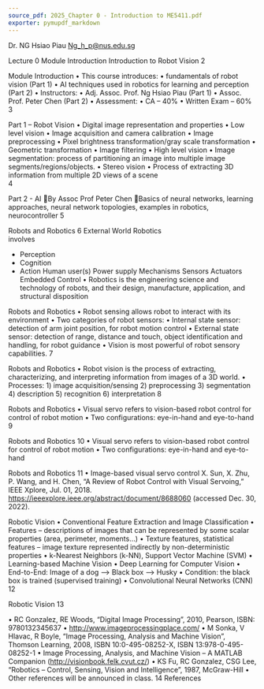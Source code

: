 ```yaml
---
source_pdf: 2025_Chapter 0 - Introduction to ME5411.pdf
exporter: pymupdf_markdown
---
```




<!-- Page 1 / 15 -->

Dr. NG Hsiao Piau
Ng_h_p@nus.edu.sg


<!-- Page 2 / 15 -->

Lecture 0 
Module Introduction
Introduction to Robot Vision
2


<!-- Page 3 / 15 -->

Module Introduction 
•
This course introduces:
•
fundamentals of robot vision (Part 1)
•
AI techniques used in robotics for learning and perception (Part 2)
•
Instructors:
•
Adj. Assoc. Prof. Ng Hsiao Piau (Part 1)
•
Assoc. Prof. Peter Chen (Part 2)
•
Assessment:
•
CA – 40%
•
Written Exam – 60%
3


<!-- Page 4 / 15 -->

Part 1 – Robot Vision
•
Digital image representation and properties
•
Low level vision
•
Image acquisition and camera calibration
•
Image preprocessing
•
Pixel brightness transformation/gray scale transformation
•
Geometric transformation
•
Image filtering
•
High level vision
•
Image segmentation: process of partitioning an image into 
multiple image segments/regions/objects. 
•
Stereo vision
•
Process of extracting 3D information from multiple 2D views of a 
scene  
4


<!-- Page 5 / 15 -->

Part 2 - AI 
By Assoc Prof Peter Chen
Basics of neural networks, learning approaches, neural 
network topologies, examples in robotics, neurocontroller
5


<!-- Page 6 / 15 -->

Robots and Robotics 
6
External World
Robotics  
involves
- Perception
- Cognition
- Action
Human user(s)
Power 
supply
Mechanisms
Sensors
Actuators
Embedded 
Control
• Robotics is the engineering science and technology of 
robots, and their design, manufacture, application, and 
structural disposition


<!-- Page 7 / 15 -->

Robots and Robotics 
•
Robot
sensing
allows
robot
to
interact
with
its
environment
•
Two categories of robot sensors:
•
Internal state sensor: detection of arm joint position, for robot
motion control
•
External state sensor: detection of range, distance and touch,
object identification and handling, for robot guidance
•
Vision is most powerful of robot sensory capabilities.
7


<!-- Page 8 / 15 -->

Robots and Robotics 
•
Robot
vision
is
the
process
of
extracting,
characterizing, and interpreting information from images
of a 3D world.
•
Processes:
1)
image acquisition/sensing
2)
preprocessing
3)
segmentation
4)
description
5)
recognition
6)
interpretation
8


<!-- Page 9 / 15 -->

Robots and Robotics 
•
Visual servo refers to vision-based robot control for
control of robot motion
•
Two configurations: eye-in-hand and eye-to-hand
9


<!-- Page 10 / 15 -->

Robots and Robotics 
10
•
Visual servo refers to vision-based robot control for
control of robot motion
•
Two configurations: eye-in-hand and eye-to-hand


<!-- Page 11 / 15 -->

Robots and Robotics 
11
•
Image-based visual servo control
X. Sun, X. Zhu, P. Wang, and H. Chen, “A Review of Robot Control with Visual Servoing,” IEEE Xplore, Jul. 
01, 2018. https://ieeexplore.ieee.org/abstract/document/8688060 (accessed Dec. 30, 2022). 


<!-- Page 12 / 15 -->

Robotic Vision 
•
Conventional Feature Extraction and Image Classification
•
Features – descriptions of images that can be represented by
some scalar properties (area, perimeter, moments...)
•
Texture features, statistical features – image texture represented
indirectly by non-deterministic properties
•
k-Nearest Neighbors (k-NN), Support Vector Machine (SVM)
•
Learning-based Machine Vision
•
Deep Learning for Computer Vision
•
End-to-End: Image of a dog –> Black box –> Husky
•
Condition: the black box is trained (supervised training)
•
Convolutional Neural Networks (CNN)
12


<!-- Page 13 / 15 -->

Robotic Vision 
13


<!-- Page 14 / 15 -->

•
RC Gonzalez, RE Woods, “Digital Image Processing”, 2010, 
Pearson, ISBN: 9780132345637
•
http://www.imageprocessingplace.com/
•
M Sonka, V Hlavac, R Boyle, “Image Processing, Analysis and 
Machine Vision”, Thomson Learning, 2008, ISBN 10:0-495-08252-X, 
ISBN 13:978-0-495-08252-1
•
Image Processing, Analysis, and Machine Vision – A MATLAB 
Companion (http://visionbook.felk.cvut.cz/)
•
KS Fu, RC Gonzalez, CSG Lee, “Robotics – Control, Sensing, 
Vision and Intelligence”, 1987, McGraw-Hill
•
Other references will be announced in class. 
14
References 


<!-- Page 15 / 15 -->

